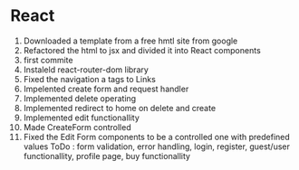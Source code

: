# React
1. Downloaded a template from a free hmtl site from google
2. Refactored the html to jsx and divided it into React components
3. first commite
4. Instaleld react-router-dom library
5. Fixed the navigation a tags to Links
6. Impelented create form and request handler
7. Implemented delete operating
8. Implemented redirect to home on delete and create
9. Implemented edit functionallity
10. Made CreateForm controlled
11. Fixed the Edit Form components to be a controlled one with predefined values
ToDo :
form validation,
error handling,
login,
register,
guest/user functionallity,
profile page,
buy functionallity
